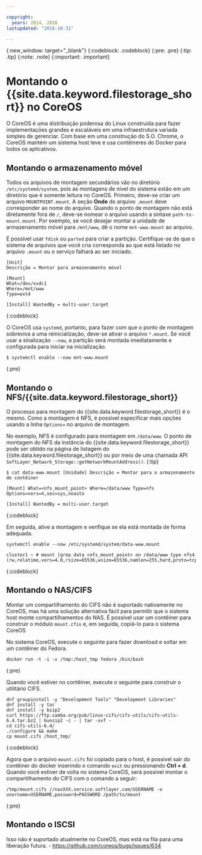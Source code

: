 ```yaml
---

copyright:
  years: 2014, 2018
lastupdated: "2018-10-31"

---
```

{:new_window: target="_blank"}
{:codeblock: .codeblock}
{:pre: .pre}
{:tip: .tip}
{:note: .note}
{:important: .important}

# Montando o {{site.data.keyword.filestorage_short}} no CoreOS

O CoreOS é uma distribuição poderosa do Linux construída para fazer implementações grandes e escaláveis em uma infraestrutura variada simples de gerenciar. Com base em uma construção do S.O. Chrome, o CoreOS mantém um sistema host leve e usa contêineres do Docker para todos os aplicativos.

## Montando o armazenamento móvel

Todos os arquivos de montagem secundários vão no diretório `/etc/systemd/system`, pois as montagens de nível do sistema estão em um diretório que é somente leitura no CoreOS. Primeiro, deve-se criar um arquivo `MOUNTPOINT.mount`. A seção **Onde** do arquivo `.mount` deve corresponder ao nome do arquivo. Quando o ponto de montagem não está diretamente fora de `/`, deve-se nomear o arquivo usando a sintaxe `path-to-mount.mount`. Por exemplo, se você desejar montar a unidade de armazenamento móvel para `/mnt/www`, dê o nome `mnt-www.mount` ao arquivo.

É possível usar `fdisk` ou `parted` para criar a partição. Certifique-se de que o sistema de arquivos que você cria corresponda ao que está listado no arquivo `.mount` ou o serviço falhará ao ser iniciado.


```
[Unit]
Descrição = Montar para armazenamento móvel

[Mount]
What=/dev/xvdc1
Where=/mnt/www
Type=ext4

[Install] WantedBy = multi-user.target
```
{:codeblock}


O CoreOS usa `systemd`, portanto, para fazer com que o ponto de montagem sobreviva a uma reinicialização, deve-se ativar o arquivo `*.mount`. Se você usar a sinalização `--now`, a partição será montada imediatamente e configurada para iniciar na inicialização.

```
$ systemctl enable --now mnt-www.mount
```
{:pre}

## Montando o NFS/{{site.data.keyword.filestorage_short}}

O processo para montagem do {{site.data.keyword.filestorage_short}} é o mesmo. Como a montagem é NFS, é possível especificar mais opções usando a linha `Options=` no arquivo de montagem.

No exemplo, NFS é configurado para montagem em `/data/www`. O ponto de montagem do NFS da instância do {{site.data.keyword.filestorage_short}} pode ser obtido na página de listagem do {{site.data.keyword.filestorage_short}} ou por meio de uma chamada API `SoftLayer_Network_Storage::getNetworkMountAddress()`.
{:tip}

```
$ cat data-www.mount [Unidade] Descrição = Montar para o armazenamento de contêiner

[Mount] What=<nfs_mount_point> Where=/data/www Type=nfs Options=vers=4,sec=sys,noauto

[Install] WantedBy = multi-user.target
```
{:codeblock}

Em seguida, ative a montagem e verifique se ela está montada de forma adequada.

```
systemctl enable --now /etc/systemd/system/data-www.mount

cluster1 ~ # mount |grep data <nfs_mount_point> on /data/www type nfs4 (rw,relatime,vers=4.0,rsize=65536,wsize=65536,namlen=255,hard,proto=tcp,port=0,timeo=600,retrans=2,sec=sys,clientaddr=10.81.x.x,local_lock=none,addr=10.1.x.x)
```
{:codeblock}

## Montando o NAS/CIFS

Montar um compartilhamento do CIFS não é suportado nativamente no CoreOS, mas há uma solução alternativa fácil para permitir que o sistema host monte compartilhamentos do NAS. É possível usar um contêiner para construir o módulo `mount.cfis` e, em seguida, copiá-lo para o sistema CoreOS

No sistema CoreOS, execute o seguinte para fazer download e soltar em um contêiner do Fedora.

```
docker run -t -i -v /tmp:/host_tmp fedora /bin/bash
```
{:pre}

Quando você estiver no contêiner, execute o seguinte para construir o utilitário CIFS.

```
dnf groupinstall -y "Development Tools" "Development Libraries"
dnf install -y tar
dnf install -y bzip2
curl https://ftp.samba.org/pub/linux-cifs/cifs-utils/cifs-utils-6.4.tar.bz2 | bunzip2 -c - | tar -xvf -
cd cifs-utils-6.4/
./configure && make
cp mount.cifs /host_tmp/
```
{:codeblock}

Agora que o arquivo `mount.cifs` foi copiado para o host, é possível sair do contêiner do docker inserindo o comando `exit` ou pressionando **Ctrl + d**. Quando você estiver de volta no sistema CoreOS, será possível montar o compartilhamento do CIFS com o comando a seguir:
```
/tmp/mount.cifs //nasXXX.service.softlayer.com/USERNAME -o username=USERNAME,password=PASSWORD /path/to/mount
```
{:pre}

## Montando o ISCSI

Isso não é suportado atualmente no CoreOS, mas está na fila para uma liberação futura. - https://github.com/coreos/bugs/issues/634
